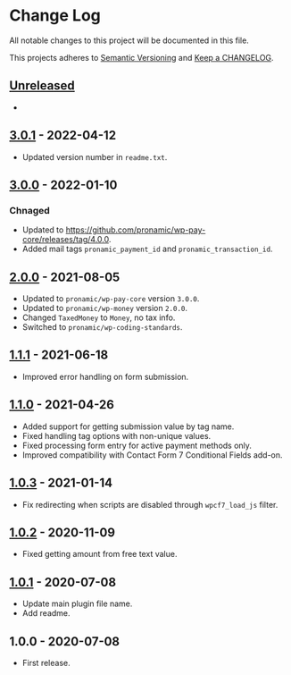 # Change Log

All notable changes to this project will be documented in this file.

This projects adheres to [Semantic Versioning](http://semver.org/) and [Keep a CHANGELOG](http://keepachangelog.com/).

## [Unreleased][unreleased]
-

## [3.0.1] - 2022-04-12
- Updated version number in `readme.txt`.

## [3.0.0] - 2022-01-10
### Chnaged
- Updated to https://github.com/pronamic/wp-pay-core/releases/tag/4.0.0.
- Added mail tags `pronamic_payment_id` and `pronamic_transaction_id`.

## [2.0.0] - 2021-08-05
- Updated to `pronamic/wp-pay-core`  version `3.0.0`.
- Updated to `pronamic/wp-money`  version `2.0.0`.
- Changed `TaxedMoney` to `Money`, no tax info.
- Switched to `pronamic/wp-coding-standards`.

## [1.1.1] - 2021-06-18
- Improved error handling on form submission.

## [1.1.0] - 2021-04-26
- Added support for getting submission value by tag name.
- Fixed handling tag options with non-unique values.
- Fixed processing form entry for active payment methods only.
- Improved compatibility with Contact Form 7 Conditional Fields add-on.

## [1.0.3] - 2021-01-14
- Fix redirecting when scripts are disabled through `wpcf7_load_js` filter.

## [1.0.2] - 2020-11-09
- Fixed getting amount from free text value.

## [1.0.1] - 2020-07-08
- Update main plugin file name.
- Add readme.

## 1.0.0 - 2020-07-08
- First release.

[unreleased]: https://github.com/wp-pay-extensions/contact-form-7/compare/3.0.1...HEAD
[3.0.1]: https://github.com/wp-pay-extensions/contact-form-7/compare/3.0.0...3.0.1
[3.0.0]: https://github.com/wp-pay-extensions/contact-form-7/compare/2.0.0...3.0.0
[2.0.0]: https://github.com/wp-pay-extensions/contact-form-7/compare/1.1.1...2.0.0
[1.1.1]: https://github.com/wp-pay-extensions/contact-form-7/compare/1.1.0...1.1.1
[1.1.0]: https://github.com/wp-pay-extensions/contact-form-7/compare/1.0.3...1.1.0
[1.0.3]: https://github.com/wp-pay-extensions/contact-form-7/compare/1.0.2...1.0.3
[1.0.2]: https://github.com/wp-pay-extensions/contact-form-7/compare/1.0.1...1.0.2
[1.0.1]: https://github.com/wp-pay-gateways/adyen/compare/1.0.0...1.0.1
